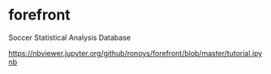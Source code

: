 # forefront
Soccer Statistical Analysis Database 

https://nbviewer.jupyter.org/github/ronoys/forefront/blob/master/tutorial.ipynb

